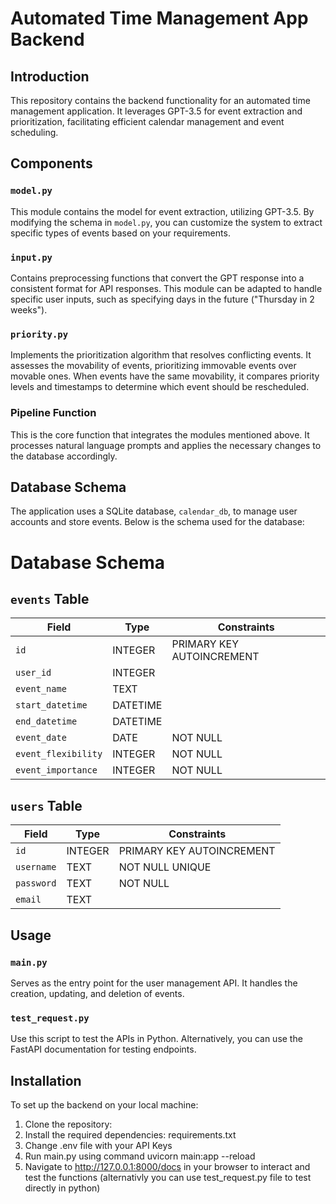 # Automated Time Management App Backend

## Introduction

This repository contains the backend functionality for an automated time management application. It leverages GPT-3.5 for event extraction and prioritization, facilitating efficient calendar management and event scheduling.

## Components

### `model.py`

This module contains the model for event extraction, utilizing GPT-3.5. By modifying the schema in `model.py`, you can customize the system to extract specific types of events based on your requirements.

### `input.py`

Contains preprocessing functions that convert the GPT response into a consistent format for API responses. This module can be adapted to handle specific user inputs, such as specifying days in the future ("Thursday in 2 weeks").

### `priority.py`

Implements the prioritization algorithm that resolves conflicting events. It assesses the movability of events, prioritizing immovable events over movable ones. When events have the same movability, it compares priority levels and timestamps to determine which event should be rescheduled.

### Pipeline Function

This is the core function that integrates the modules mentioned above. It processes natural language prompts and applies the necessary changes to the database accordingly.

## Database Schema

The application uses a SQLite database, `calendar_db`, to manage user accounts and store events. Below is the schema used for the database:

# Database Schema

## `events` Table

| Field              | Type      | Constraints           |
|--------------------|-----------|-----------------------|
| `id`               | INTEGER   | PRIMARY KEY AUTOINCREMENT |
| `user_id`          | INTEGER   |                       |
| `event_name`       | TEXT      |                       |
| `start_datetime`   | DATETIME  |                       |
| `end_datetime`     | DATETIME  |                       |
| `event_date`       | DATE      | NOT NULL              |
| `event_flexibility`| INTEGER   | NOT NULL              |
| `event_importance` | INTEGER   | NOT NULL              |

## `users` Table

| Field       | Type    | Constraints               |
|-------------|---------|---------------------------|
| `id`        | INTEGER | PRIMARY KEY AUTOINCREMENT |
| `username`  | TEXT    | NOT NULL UNIQUE           |
| `password`  | TEXT    | NOT NULL                  |
| `email`     | TEXT    |                           |

## Usage

### `main.py`

Serves as the entry point for the user management API. It handles the creation, updating, and deletion of events.

### `test_request.py`

Use this script to test the APIs in Python. Alternatively, you can use the FastAPI documentation for testing endpoints.

## Installation

To set up the backend on your local machine:

1. Clone the repository: 
2. Install the required dependencies: requirements.txt
3. Change .env file with your API Keys
4. Run main.py using command uvicorn main:app --reload
5. Navigate to http://127.0.0.1:8000/docs in your browser to interact and test the functions (alternativly you can use test_request.py file to test directly in python)
